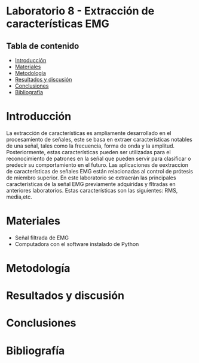 # Laboratorio 8 - Extracción de características EMG

## Tabla de contenido
- [Introducción](#Introducción)
- [Materiales](#Materiales)
- [Metodología](#Metodología)
- [Resultados y discusión](#Resultadosydiscusión)
- [Conclusiones](#Conclusiones) 
- [Bibliografía](#Bibliografía)

# Introducción
La extracción de características es ampliamente desarrollado en el procesamiento de señales, este se basa en extraer características notables de una señal, tales como la frecuencia, forma de onda y la amplitud. Posteriormente, estas características pueden ser utilizadas para el reconocimiento de patrones en la señal que pueden servir para clasificar o predecir su comportamiento en el futuro. Las aplicaciones de eextraccion de características de señales EMG están relacionadas al control de prótesis de miembro superior.
En este laboratorio se extraerán las principales características de la señal EMG previamente adquiridas y fltradas en anteriores laboratorios. Estas características son las siguientes: RMS, media,etc.
# Materiales
- Señal filtrada de EMG 
- Computadora con el software instalado de Python 
# Metodología

# Resultados y discusión

# Conclusiones

# Bibliografía